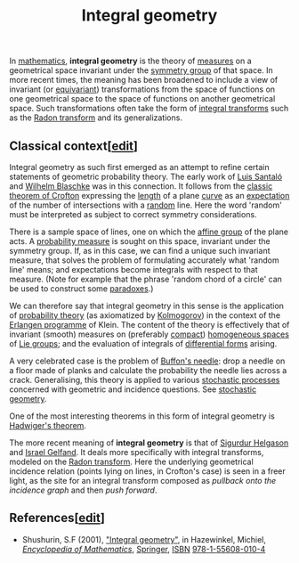 ﻿---
lastrevid: 591672679
pageid: 349336
canonicalurl: http://en.wikipedia.org/wiki/Integral_geometry
title: Integral geometry
editurl: http://en.wikipedia.org/w/index.php?title=Integral_geometry&action=edit
length: 2983
contentmodel: wikitext
pagelanguage: en
touched: 2015-02-14T13:05:20Z
ns: 0
fullurl: http://en.wikipedia.org/wiki/Integral_geometry
---

<p>In <a href="/wiki/Mathematics" title="Mathematics">mathematics</a>, <b>integral geometry</b> is the theory of <a href="/wiki/Measure_(mathematics)" title="Measure (mathematics)">measures</a> on a geometrical space invariant under the <a href="/wiki/Symmetry_group" title="Symmetry group">symmetry group</a> of that space.  In more recent times, the meaning has been broadened to include a view of invariant (or <a href="/wiki/Equivariant" title="Equivariant" class="mw-redirect">equivariant</a>) transformations from the space of functions on one geometrical space to the space of functions on another geometrical space.  Such transformations often take the form of <a href="/wiki/Integral_transform" title="Integral transform">integral transforms</a> such as the <a href="/wiki/Radon_transform" title="Radon transform">Radon transform</a> and its generalizations.
</p>
<h2><span class="mw-headline" id="Classical_context">Classical context</span><span class="mw-editsection"><span class="mw-editsection-bracket">[</span><a href="/w/index.php?title=Integral_geometry&amp;action=edit&amp;section=1" title="Edit section: Classical context">edit</a><span class="mw-editsection-bracket">]</span></span></h2>
<p>Integral geometry as such first emerged as an attempt to refine certain statements of geometric probability theory.  The early work of <a href="/wiki/Luis_Santal%C3%B3" title="Luis Santaló">Luis Santaló</a> and <a href="/wiki/Wilhelm_Blaschke" title="Wilhelm Blaschke">Wilhelm Blaschke</a> was in this connection. It follows from the <a href="/wiki/Crofton_formula" title="Crofton formula">classic theorem of Crofton</a> expressing the <a href="/wiki/Length" title="Length">length</a> of a plane <a href="/wiki/Curve" title="Curve">curve</a> as an <a href="/wiki/Expected_value" title="Expected value">expectation</a> of the number of intersections with a <a href="/wiki/Random" title="Random" class="mw-redirect">random</a> line.  Here the word 'random' must be interpreted as subject to correct symmetry considerations.
</p><p>There is a sample space of lines, one on which the <a href="/wiki/Affine_group" title="Affine group">affine group</a> of the plane acts. A <a href="/wiki/Probability_measure" title="Probability measure">probability measure</a> is sought on this space, invariant under the symmetry group. If, as in this case, we can find a unique such invariant measure, that solves the problem of formulating accurately what 'random line' means; and expectations become integrals with respect to that measure. (Note for example that the phrase 'random chord of a circle' can be used to construct some <a href="/wiki/Paradox" title="Paradox">paradoxes</a>.)
</p><p>We can therefore say that integral geometry in this sense is the application of <a href="/wiki/Probability_theory" title="Probability theory">probability theory</a> (as axiomatized by <a href="/wiki/Kolmogorov" title="Kolmogorov" class="mw-redirect">Kolmogorov</a>) in the context of the <a href="/wiki/Erlangen_programme" title="Erlangen programme" class="mw-redirect">Erlangen programme</a> of Klein. The content of the theory is effectively that of invariant (smooth) measures on (preferably <a href="/wiki/Compact_space" title="Compact space">compact</a>) <a href="/wiki/Homogeneous_space" title="Homogeneous space">homogeneous spaces</a> of <a href="/wiki/Lie_group" title="Lie group">Lie groups</a>; and the evaluation of integrals of <a href="/wiki/Differential_form" title="Differential form">differential forms</a> arising.
</p><p>A very celebrated case is the problem of <a href="/wiki/Buffon%27s_needle" title="Buffon&#39;s needle">Buffon's needle</a>: drop a needle on a floor made of planks and calculate the probability the needle lies across a crack. Generalising, this theory is applied to various <a href="/wiki/Stochastic_process" title="Stochastic process">stochastic processes</a> concerned with geometric and incidence questions.  See <a href="/wiki/Stochastic_geometry" title="Stochastic geometry">stochastic geometry</a>.
</p><p>One of the most interesting theorems in this form of integral geometry is <a href="/wiki/Hadwiger%27s_theorem" title="Hadwiger&#39;s theorem">Hadwiger's theorem</a>.
</p><p>The more recent meaning of <b>integral geometry</b> is that of <a href="/wiki/Sigurdur_Helgason_(mathematician)" title="Sigurdur Helgason (mathematician)">Sigurdur Helgason</a> and <a href="/wiki/Israel_Gelfand" title="Israel Gelfand">Israel Gelfand</a>. It deals more specifically with integral transforms, modeled on the <a href="/wiki/Radon_transform" title="Radon transform">Radon transform</a>. Here the underlying geometrical incidence relation (points lying on lines, in Crofton's case) is seen in a freer light, as the site for an integral transform composed as <i>pullback onto the incidence graph</i> and then <i>push forward</i>.
</p>
<h2><span class="mw-headline" id="References">References</span><span class="mw-editsection"><span class="mw-editsection-bracket">[</span><a href="/w/index.php?title=Integral_geometry&amp;action=edit&amp;section=2" title="Edit section: References">edit</a><span class="mw-editsection-bracket">]</span></span></h2>
<ul><li><span id="CITEREFShushurin2001" class="citation">Shushurin, S.F (2001), <a rel="nofollow" class="external text" href="http://www.encyclopediaofmath.org/index.php?title=I/i051470">"Integral geometry"</a>,  in Hazewinkel, Michiel, <i><a href="/wiki/Encyclopedia_of_Mathematics" title="Encyclopedia of Mathematics">Encyclopedia of Mathematics</a></i>, <a href="/wiki/Springer_Science%2BBusiness_Media" title="Springer Science+Business Media">Springer</a>, <a href="/wiki/International_Standard_Book_Number" title="International Standard Book Number">ISBN</a>&#160;<a href="/wiki/Special:BookSources/978-1-55608-010-4" title="Special:BookSources/978-1-55608-010-4">978-1-55608-010-4</a></span><span title="ctx_ver=Z39.88-2004&amp;rfr_id=info%3Asid%2Fen.wikipedia.org%3AIntegral+geometry&amp;rft.atitle=Integral+geometry&amp;rft.aufirst=S.F&amp;rft.aulast=Shushurin&amp;rft.au=Shushurin%2C+S.F&amp;rft.btitle=Encyclopedia+of+Mathematics&amp;rft.date=2001&amp;rft.genre=bookitem&amp;rft_id=http%3A%2F%2Fwww.encyclopediaofmath.org%2Findex.php%3Ftitle%3DI%2Fi051470&amp;rft.isbn=978-1-55608-010-4&amp;rft.pub=Springer&amp;rft_val_fmt=info%3Aofi%2Ffmt%3Akev%3Amtx%3Abook" class="Z3988"><span style="display:none;">&#160;</span></span></li></ul>
